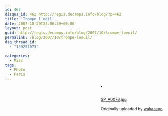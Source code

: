 ```yaml
---
id: 462
disqus_id: 462 http://regis.decamps.info/blog/?p=462
title: 'Trompe l’oeil'
date: 2007-10-29T23:06:59+00:00
layout: post
guid: http://regis.decamps.info/blog/2007/10/trompe-loeuil/
permalink: /blog/2007/10/trompe-loeuil/
dsq_thread_id:
  - "189257073"

categories:
  - Misc
tags:
  - Photo
  - Paris
---
```

<div style="float: right; margin-left: 10px; margin-bottom: 10px;">
  <a href="http://www.flickr.com/photos/wakaseoo/1801072888/" title="photo sharing"><img src="http://farm3.static.flickr.com/2402/1801072888_2bb180ea4f_m.jpg" alt="" style="border: solid 2px #000000;" /></a><br /> <br /> <span style="font-size: 0.9em; margin-top: 0px;"><br /> <a href="http://www.flickr.com/photos/wakaseoo/1801072888/">SP_A0076.jpg</a><br /> <br /> Originally uploaded by <a href="http://www.flickr.com/people/wakaseoo/">wakaseoo</a><br /> </span>
</div>

<br clear="all" />
